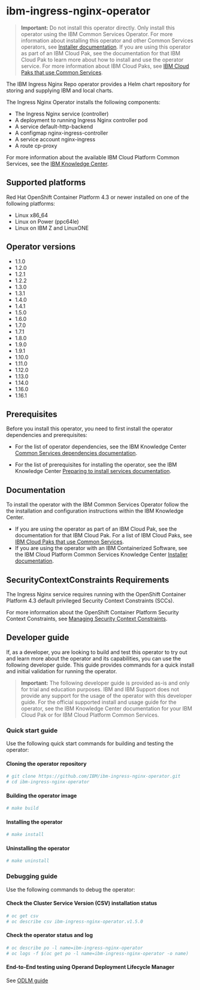 # ibm-ingress-nginx-operator

> **Important:** Do not install this operator directly. Only install this operator using the IBM Common Services Operator. For more information about installing this operator and other Common Services operators, see [Installer documentation](http://ibm.biz/cpcs_opinstall). If you are using this operator as part of an IBM Cloud Pak, see the documentation for that IBM Cloud Pak to learn more about how to install and use the operator service. For more information about IBM Cloud Paks, see [IBM Cloud Paks that use Common Services](http://ibm.biz/cpcs_cloudpaks).

The IBM Ingress Nginx Repo operator provides a Helm chart repository for storing and supplying IBM and local charts.

The Ingress Nginx Operator installs the following components:
- The Ingress Nginx service (controller)
- A deployment to running Ingress Nginx controller pod
- A service default-http-backend
- A configmap nginx-ingress-controller
- A service account nginx-ingress
- A route cp-proxy

For more information about the available IBM Cloud Platform Common Services, see the [IBM Knowledge Center](http://ibm.biz/cpcsdocs).

## Supported platforms

Red Hat OpenShift Container Platform 4.3 or newer installed on one of the following platforms:

- Linux x86_64
- Linux on Power (ppc64le)
- Linux on IBM Z and LinuxONE

## Operator versions

- 1.1.0
- 1.2.0
- 1.2.1
- 1.2.2
- 1.3.0
- 1.3.1
- 1.4.0
- 1.4.1
- 1.5.0
- 1.6.0
- 1.7.0
- 1.7.1
- 1.8.0
- 1.9.0
- 1.9.1
- 1.10.0
- 1.11.0
- 1.12.0
- 1.13.0
- 1.14.0
- 1.16.0
- 1.16.1

## Prerequisites

Before you install this operator, you need to first install the operator dependencies and prerequisites:

- For the list of operator dependencies, see the IBM Knowledge Center [Common Services dependencies documentation](http://ibm.biz/cpcs_opdependencies).

- For the list of prerequisites for installing the operator, see the IBM Knowledge Center [Preparing to install services documentation](http://ibm.biz/cpcs_opinstprereq).

## Documentation

To install the operator with the IBM Common Services Operator follow the the installation and configuration instructions within the IBM Knowledge Center.

- If you are using the operator as part of an IBM Cloud Pak, see the documentation for that IBM Cloud Pak. For a list of IBM Cloud Paks, see [IBM Cloud Paks that use Common Services](http://ibm.biz/cpcs_cloudpaks).
- If you are using the operator with an IBM Containerized Software, see the IBM Cloud Platform Common Services Knowledge Center [Installer documentation](http://ibm.biz/cpcs_opinstall).

## SecurityContextConstraints Requirements

The Ingress Nginx service requires running with the OpenShift Container Platform 4.3 default privileged Security Context Constraints (SCCs).

For more information about the OpenShift Container Platform Security Context Constraints, see [Managing Security Context Constraints](https://docs.openshift.com/container-platform/4.3/authentication/managing-security-context-constraints.html).

## Developer guide

If, as a developer, you are looking to build and test this operator to try out and learn more about the operator and its capabilities, you can use the following developer guide. This guide provides commands for a quick install and initial validation for running the operator.

> **Important:** The following developer guide is provided as-is and only for trial and education purposes. IBM and IBM Support does not provide any support for the usage of the operator with this developer guide. For the official supported install and usage guide for the operator, see the IBM Knowledge Center documentation for your IBM Cloud Pak or for IBM Cloud Platform Common Services.

### Quick start guide

Use the following quick start commands for building and testing the operator:

#### Cloning the operator repository

```bash
# git clone https://github.com/IBM/ibm-ingress-nginx-operator.git
# cd ibm-ingress-nginx-operator
```

#### Building the operator image

```bash
# make build
```

#### Installing the operator

```bash
# make install
```

#### Uninstalling the operator

```bash
# make uninstall
```

### Debugging guide

Use the following commands to debug the operator:

#### Check the Cluster Service Version (CSV) installation status

```bash
# oc get csv
# oc describe csv ibm-ingress-nginx-operator.v1.5.0
```

#### Check the operator status and log

```bash
# oc describe po -l name=ibm-ingress-nginx-operator
# oc logs -f $(oc get po -l name=ibm-ingress-nginx-operator -o name)
```

#### End-to-End testing using Operand Deployment Lifecycle Manager

See [ODLM guide](https://github.com/IBM/operand-deployment-lifecycle-manager/blob/9a5fdbfe33c93fcc95c3f9ad9022937a1b7fb003/docs/install/common-service-integration.md#end-to-end-test)
